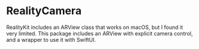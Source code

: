 # RealityCamera

RealityKit includes an ARView class that works on macOS, but I found it very limited.
This package includes an ARView with explicit camera control, and a wrapper to use it with SwiftUI.
